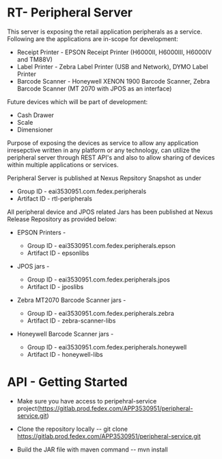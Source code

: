 # RT- Peripheral Server

This server is exposing the retail application peripherals as a service. Following are the applications are in-scope for development:

 - Receipt Printer - EPSON Receipt Printer (H6000II, H6000III, H6000IV and TM88V)
 - Label Printer - Zebra Label Printer (USB and Network), DYMO Label Printer
 - Barcode Scanner - Honeywell XENON 1900 Barcode Scanner, Zebra Barcode Scanner (MT 2070 with JPOS as an interface)
 
Future devices which will be part of development:
 - Cash Drawer
 - Scale
 - Dimensioner

Purpose of exposing the devices as service to allow any application irresepctive written in any platform or any technology, can utilize the peripheral server through REST API's and 
also to allow sharing of devices within multiple applications or services.

Peripheral Server is published at Nexus Repsitory Snapshot as under 

 - Group ID  - eai3530951.com.fedex.peripherals
 - Artifact ID - rtl-peripherals

All peripheral device and JPOS related Jars has been published at Nexus Release Repository as provided below:

 - EPSON Printers - 
    - Group ID - eai3530951.com.fedex.peripherals.epson
    - Artifact ID - epsonlibs

 - JPOS jars - 
    - Group ID - eai3530951.com.fedex.peripherals.jpos
    - Artifact ID - jposlibs

 - Zebra MT2070 Barcode Scanner jars - 
    - Group ID - eai3530951.com.fedex.peripherals.zebra
    - Artifact ID - zebra-scanner-libs

 - Honeywell Barcode Scanner jars - 
    - Group ID - eai3530951.com.fedex.peripherals.honeywell
    - Artifact ID - honeywell-libs

# API - Getting Started

- Make sure you have access to peripehral-service project(https://gitlab.prod.fedex.com/APP3530951/peripheral-service.git)

- Clone the repository locally -- git clone https://gitlab.prod.fedex.com/APP3530951/peripheral-service.git

- Build the JAR file with maven command --  mvn install
